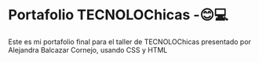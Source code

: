 # Portafolio TECNOLOChicas -😊💻
Este es mi portafolio final para el taller de TECNOLOChicas presentado por Alejandra Balcazar Cornejo, usando CSS y HTML
